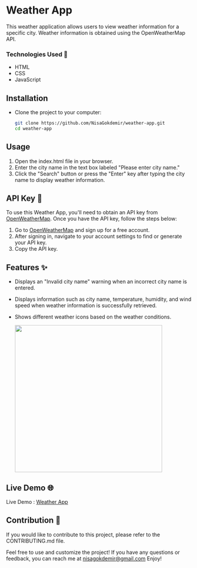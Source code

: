 # Weather App

This weather application allows users to view weather information for a specific city. Weather information is obtained using the OpenWeatherMap API.
### Technologies Used 🚀
- HTML
- CSS
- JavaScript

## Installation
- Clone the project to your computer:

   ```bash
   git clone https://github.com/NisaGokdemir/weather-app.git
   cd weather-app
## Usage
1. Open the index.html file in your browser.
2. Enter the city name in the text box labeled "Please enter city name."
3. Click the "Search" button or press the "Enter" key after typing the city name to display weather information.

## API Key 🔗
To use this Weather App, you'll need to obtain an API key from [OpenWeatherMap](https://openweathermap.org/). Once you have the API key, follow the steps below:

1. Go to [OpenWeatherMap](https://openweathermap.org/) and sign up for a free account.
2. After signing in, navigate to your account settings to find or generate your API key.
3. Copy the API key.

## Features ✨
- Displays an "Invalid city name" warning when an incorrect city name is entered.
- Displays information such as city name, temperature, humidity, and wind speed when weather information is successfully retrieved.
- Shows different weather icons based on the weather conditions.

    <img src="./images/weather.gif" width="400" height="400">

## Live Demo 🌐
Live Demo : [Weather App](https://weather-app-five-omega-39.vercel.app/)

## Contribution 🎯
If you would like to contribute to this project, please refer to the CONTRIBUTING.md file.

Feel free to use and customize the project! If you have any questions or feedback, you can reach me at nisagokdemir@gmail.com Enjoy!

